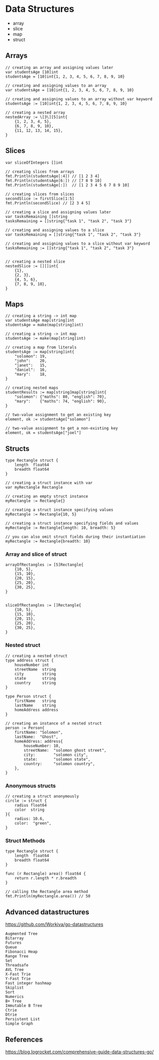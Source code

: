 Data Structures
===============

* array
* slice
* map
* struct




Arrays
------

	// creating an array and assigning values later
	var studentsAge [10]int
	studentsAge = [10]int{1, 2, 3, 4, 5, 6, 7, 8, 9, 10}

	// creating and assigning values to an array
	var studentsAge = [10]int{1, 2, 3, 4, 5, 6, 7, 8, 9, 10}

	// creating and assigning values to an array without var keyword
	studentsAge := [10]int{1, 2, 3, 4, 5, 6, 7, 8, 9, 10}

	// creating a nested array
	nestedArray := \[3\][5]int{
		{1, 2, 3, 4, 5},
		{6, 7, 8, 9, 10},
		{11, 12, 13, 14, 15},
	}

Slices
------

	var sliceOfIntegers []int

	// creating slices from arrays
	fmt.Println(studentsAge[:4]) // [1 2 3 4]
	fmt.Println(studentsAge[6:]) // [7 8 9 10]
	fmt.Println(studentsAge[:])  // [1 2 3 4 5 6 7 8 9 10]

	// creating slices from slices
	secondSlice := firstSlice[1:5]
	fmt.Println(secondSlice) // [2 3 4 5]

	// creating a slice and assigning values later
	var tasksRemaining []string
	tasksRemaining = []string{"task 1", "task 2", "task 3"}

	// creating and assigning values to a slice
	var tasksRemaining = []string{"task 1", "task 2", "task 3"}

	// creating and assigning values to a slice without var keyword
	tasksRemaining := []string{"task 1", "task 2", "task 3"}


	// creating a nested slice
	nestedSlice := [][]int{
		{1},
		{2, 3},
		{4, 5, 6},
		{7, 8, 9, 10},
	}

Maps
----

	// creating a string -> int map
	var studentsAge map[string]int
	studentsAge = make(map[string]int)

	// creating a string -> int map
	studentsAge := make(map[string]int)

	// creating a map from literals
	studentsAge := map[string]int{
		"solomon": 19,
		"john":    20,
		"janet":   15,
		"daniel":  16,
		"mary":    18,
	}

	// creating nested maps
	studentResults := map[string]map[string]int{
		"solomon": {"maths": 80, "english": 70},
		"mary":    {"maths": 74, "english": 90},
	}

	// two-value assignment to get an existing key
	element, ok := studentsAge["solomon"]

	// two-value assignment to get a non-existing key
	element, ok = studentsAge["joel"]

Structs
-------

	type Rectangle struct {
		length  float64
		breadth float64
	}

	// creating a struct instance with var
	var myRectangle Rectangle

	// creating an empty struct instance
	myRectangle := Rectangle{}

	// creating a struct instance specifying values
	myRectangle := Rectangle{10, 5}

	// creating a struct instance specifying fields and values
	myRectangle := Rectangle{length: 10, breadth: 5}

	// you can also omit struct fields during their instantiation
	myRectangle := Rectangle{breadth: 10}


### Array and slice of struct


	arrayOfRectangles := [5]Rectangle{
		{10, 5},
		{15, 10},
		{20, 15},
		{25, 20},
		{30, 25},
	}


	sliceOfRectangles := []Rectangle{
		{10, 5},
		{15, 10},
		{20, 15},
		{25, 20},
		{30, 25},
	}


### Nested struct


	// creating a nested struct
	type address struct {
		houseNumber int
		streetName  string
		city        string
		state       string
		country     string
	}

	type Person struct {
		firstName   string
		lastName    string
		homeAddress address
	}

	// creating an instance of a nested struct
	person := Person{
		firstName: "Solomon",
		lastName:  "Ghost",
		homeAddress: address{
			houseNumber: 10,
			streetName:  "solomon ghost street",
			city:        "solomon city",
			state:       "solomon state",
			country:     "solomon country",
		},
	}

### Anonymous structs

	// creating a struct anonymously
	circle := struct {
		radius float64
		color  string
	}{
		radius: 10.6,
		color:  "green",
	}


### Struct Methods

	type Rectangle struct {
		length  float64
		breadth float64
	}

	func (r Rectangle) area() float64 {
		return r.length * r.breadth
	}

	// calling the Rectangle area method
	fmt.Println(myRectangle.area()) // 50



Advanced datastructures
-----------------------

https://github.com/Workiva/go-datastructures

	Augmented Tree
	Bitarray
	Futures
	Queue
	Fibonacci Heap
	Range Tree
	Set
	Threadsafe
	AVL Tree
	X-Fast Trie
	Y-Fast Trie
	Fast integer hashmap
	Skiplist
	Sort
	Numerics
	B+ Tree
	Immutable B Tree
	Ctrie
	Dtrie
	Persistent List
	Simple Graph









References
----------

https://blog.logrocket.com/comprehensive-guide-data-structures-go/